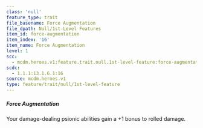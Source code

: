 ```yaml
---
class: 'null'
feature_type: trait
file_basename: Force Augmentation
file_dpath: Null/1st-Level Features
item_id: force-augmentation
item_index: '16'
item_name: Force Augmentation
level: 1
scc:
  - mcdm.heroes.v1:feature.trait.null.1st-level-feature:force-augmentation
scdc:
  - 1.1.1:13.1.6.1:16
source: mcdm.heroes.v1
type: feature/trait/null/1st-level-feature
---
```


##### Force Augmentation

Your damage-dealing psionic abilities gain a +1 bonus to rolled damage.
